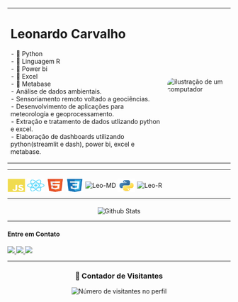 <!-- Imagem e texto lado a lado -->
<table>
  <tr>
    <td>
      <h1>Leonardo Carvalho</h1>
      <p>
        - 🌱 Python <br>
        - 🌱 Linguagem R <br>
        - 🌱 Power bi <br>
        - 🌱 Excel <br>
        - 🌱 Metabase <br>
        - Análise de dados ambientais.<br>
        - Sensoriamento remoto voltado a geociências.<br>
        - Desenvolvimento de aplicações para meteorologia e geoprocessamento.<br>
        - Extração e tratamento de dados utlizando python e excel.<br>
        - Elaboração de dashboards utilizando python(streamlit e dash), power bi, excel e metabase.<br>
      </p>
    </td>
    <td>
      <img 
        src="https://raw.githubusercontent.com/MicaelliMedeiros/micaellimedeiros/master/image/computer-illustration.png" 
        alt="ilustração de um computador" 
        width="300" 
        style="border-radius: 15px;"
      />
    </td>
  </tr>
</table>

---

####  
<div style="display: inline_block">
  <img align="center" alt="Leo-Js" height="30" width="40" src="https://raw.githubusercontent.com/devicons/devicon/master/icons/javascript/javascript-plain.svg">
  <img align="center" alt="Leo-React" height="30" width="40" src="https://raw.githubusercontent.com/devicons/devicon/master/icons/react/react-original.svg">
  <img align="center" alt="Leo-HTML" height="30" width="40" src="https://raw.githubusercontent.com/devicons/devicon/master/icons/html5/html5-original.svg">
  <img align="center" alt="Leo-CSS" height="30" width="40" src="https://raw.githubusercontent.com/devicons/devicon/master/icons/css3/css3-original.svg">
  <img align="center" alt="Leo-MD" height="30" width="40" src="https://cdn.jsdelivr.net/gh/devicons/devicon/icons/markdown/markdown-original.svg">
  <img align="center" alt="Leo-Python" height="30" width="40" src="https://raw.githubusercontent.com/devicons/devicon/master/icons/python/python-original.svg">
  <img align="center" alt="Leo-R" height="30" width="40" src="https://cdn.jsdelivr.net/gh/devicons/devicon/icons/rstudio/rstudio-original.svg">
</div>

---

#### 

<div align="center">
  <img src="https://github-readme-stats.vercel.app/api/top-langs/?username=l3omc&theme=dark&hide_border=false&include_all_commits=true&count_private=true&layout=compact" alt="Github Stats" />
  </div>

<!--
<div align = "left">
<a href="https://github.com/l3omc" title="Perfil">
  <img height="180em" src="https://github-readme-stats.vercel.app/api?username=l3omc&theme=dracula&show_icons=true" />
</a>
</div>  -->



---

####  Entre em Contato
<a href="https://instagram.com/leeo.carvalho" target="_blank">
    <img src="https://img.shields.io/badge/-Instagram-%23E4405F?style=for-the-badge&logo=instagram&logoColor=white" target="_blank">
  </a>
  <a href="mailto:leocarva95@gmail.com">
    <img src="https://img.shields.io/badge/-Gmail-%23333?style=for-the-badge&logo=gmail&logoColor=white" target="_blank">
  </a>
  <a href="https://www.linkedin.com/in/leonardo-carvalho-8a1918192" target="_blank">
    <img src="https://img.shields.io/badge/-LinkedIn-%230077B5?style=for-the-badge&logo=linkedin&logoColor=white" target="_blank">
  </a>
</div>

---

<div align="center">
  <h3><b>📍 Contador de Visitantes</b></h3>
  <img src="https://profile-counter.glitch.me/l3omc/count.svg" alt="Número de visitantes no perfil" />
</div>
